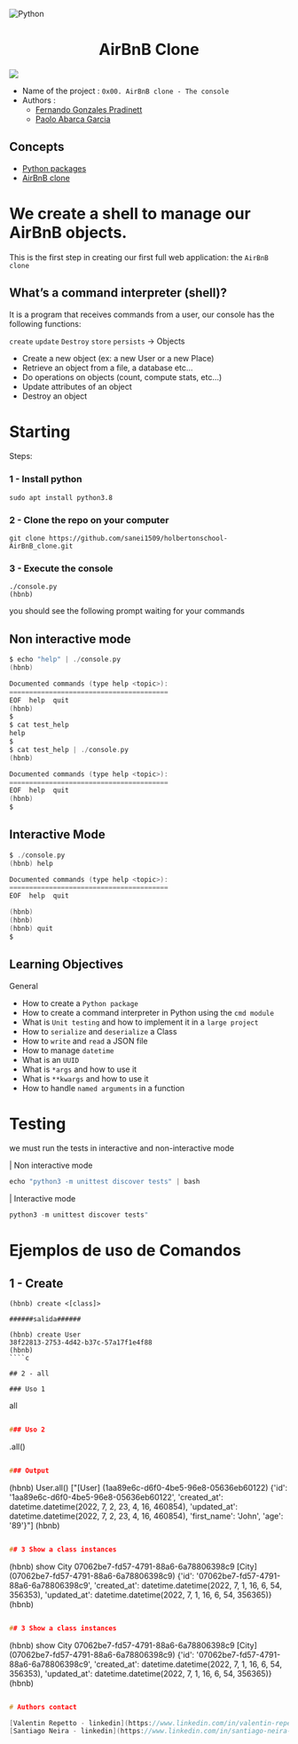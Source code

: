 ![Python](https://img.shields.io/badge/python-3670A0?style=for-the-badge&logo=python&logoColor=ffdd54)
<h1 align="center"> AirBnB Clone </h1>

![](https://images.adsttc.com/media/images/5967/cc6d/b22e/38bb/9b00/0094/original/Airbnb_Exported.gif?1499974762)

- Name of the project : ``0x00. AirBnB clone - The console``
- Authors : <br>
	- [Fernando Gonzales Pradinett](https://github.com/gpradinett) <br>
	- [Paolo Abarca Garcia](https://github.com/paolo-abarca)

## Concepts

- [Python packages](https://intranet.hbtn.io/concepts/66)
- [AirBnB clone](https://intranet.hbtn.io/concepts/74)

# We create a shell to manage our AirBnB objects.

This is the first step in creating our first full web application: the ``AirBnB clone``

## What’s a command interpreter (shell)?

It is a program that receives commands from a user,
our console has the following functions:

``create``  ``update`` ``Destroy``  ``store`` ``persists``  -> Objects

- Create a new object (ex: a new User or a new Place)
- Retrieve an object from a file, a database etc…
- Do operations on objects (count, compute stats, etc…)
- Update attributes of an object
- Destroy an object

# Starting

Steps:
### 1 - Install python

````
sudo apt install python3.8
````

### 2 - Clone the repo on your computer
````
git clone https://github.com/sanei1509/holbertonschool-AirBnB_clone.git
````

### 3 - Execute the console
````
./console.py
(hbnb)
````
you should see the following prompt waiting for your commands

## Non interactive mode

````c
$ echo "help" | ./console.py
(hbnb)

Documented commands (type help <topic>):
========================================
EOF  help  quit
(hbnb)
$
$ cat test_help
help
$
$ cat test_help | ./console.py
(hbnb)

Documented commands (type help <topic>):
========================================
EOF  help  quit
(hbnb)
$
````


## Interactive Mode
````c
$ ./console.py
(hbnb) help

Documented commands (type help <topic>):
========================================
EOF  help  quit

(hbnb)
(hbnb)
(hbnb) quit
$
````


## Learning Objectives

General
- How to create a ``Python package``
- How to create a command interpreter in Python using the ``cmd module``
- What is ``Unit testing`` and how to implement it in a ``large project``
- How to ``serialize`` and ``deserialize`` a Class
- How to ``write`` and ``read`` a JSON file
- How to manage ``datetime``
- What is an ``UUID``
- What is ``*args`` and how to use it
- What is `` **kwargs `` and how to use it
- How to handle ``named arguments`` in a function



# Testing
we must run the tests in interactive and non-interactive mode

| Non interactive mode
````c
echo "python3 -m unittest discover tests" | bash
````

| Interactive mode
````c
python3 -m unittest discover tests"
````

# Ejemplos de uso de **Comandos**

## 1 - Create
````
(hbnb) create <[class]>

######salida######

(hbnb) create User
38f22813-2753-4d42-b37c-57a17f1e4f88
(hbnb)
````c

## 2 - all

### Uso 1
````
all <class>
````c

### Uso 2
````
<nombre de clase>.all()
````c

### Output
````
(hbnb) User.all()
["[User] (1aa89e6c-d6f0-4be5-96e8-05636eb60122) {'id': '1aa89e6c-d6f0-4be5-96e8-05636eb60122', 'created_at': datetime.datetime(2022, 7, 2, 23, 4, 16, 460854), 'updated_at': datetime.datetime(2022, 7, 2, 23, 4, 16, 460854), 'first_name': 'John', 'age': '89'}"]
(hbnb)
````c

## 3 Show a class instances

````
(hbnb) show City 07062be7-fd57-4791-88a6-6a78806398c9
[City] (07062be7-fd57-4791-88a6-6a78806398c9) {'id': '07062be7-fd57-4791-88a6-6a78806398c9', 'created_at': datetime.datetime(2022, 7, 1, 16, 6, 54, 356353), 'updated_at': datetime.datetime(2022, 7, 1, 16, 6, 54, 356365)}
(hbnb)
````c

## 3 Show a class instances

````
(hbnb) show City 07062be7-fd57-4791-88a6-6a78806398c9
[City] (07062be7-fd57-4791-88a6-6a78806398c9) {'id': '07062be7-fd57-4791-88a6-6a78806398c9', 'created_at': datetime.datetime(2022, 7, 1, 16, 6, 54, 356353), 'updated_at': datetime.datetime(2022, 7, 1, 16, 6, 54, 356365)}
(hbnb)
````c

# Authors contact

[Valentin Repetto - linkedin](https://www.linkedin.com/in/valentin-repetto-6aa6711a0/) <br>
[Santiago Neira - linkedin](https://www.linkedin.com/in/santiago-neira-4479501b7/)
